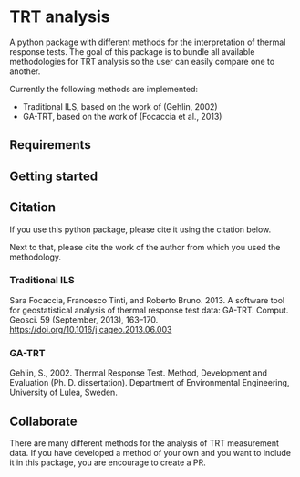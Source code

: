 # TRT analysis
A python package with different methods for the interpretation of thermal response tests. The goal of this package is to bundle all available methodologies for TRT analysis so the user can easily compare one to another.

Currently the following methods are implemented:
- Traditional ILS, based on the work of (Gehlin, 2002)
- GA-TRT, based on the work of (Focaccia et al., 2013)

## Requirements

## Getting started

## Citation
If you use this python package, please cite it using the citation below.

Next to that, please cite the work of the author from which you used the methodology.

### Traditional ILS
Sara Focaccia, Francesco Tinti, and Roberto Bruno. 2013. A software tool for geostatistical analysis of thermal response test data: GA-TRT. Comput. Geosci. 59 (September, 2013), 163–170. https://doi.org/10.1016/j.cageo.2013.06.003

### GA-TRT
Gehlin, S., 2002. Thermal Response Test. Method, Development and Evaluation (Ph. D. dissertation). Department of Environmental Engineering, University of Lulea, Sweden.

## Collaborate
There are many different methods for the analysis of TRT measurement data. If you have developed a method of your own and you want to include it in this package, you are encourage to create a PR.

